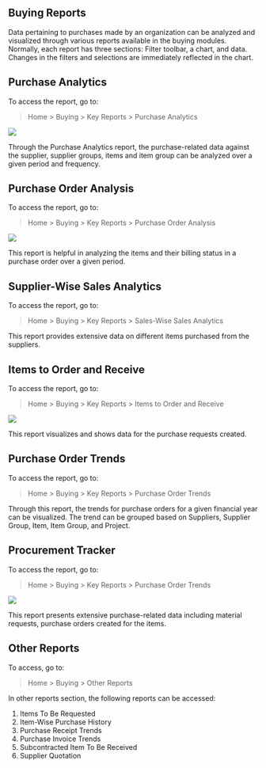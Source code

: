 ## Buying Reports

Data pertaining to purchases made by an organization can be analyzed and visualized through various reports available in the buying modules. Normally, each report has three sections: Filter toolbar, a chart, and data. Changes in the filters and selections are immediately reflected in the chart.

## Purchase Analytics

To access the report, go to:

> Home > Buying > Key Reports > Purchase Analytics

**![](https://lh3.googleusercontent.com/YeWWd_CUdg7qFfKBp8Igf7x3BmiiIx4I4VxthWAKsUztQAzs2M5DGintu3hga-jjceIc7_tmWJz31AC1jtAf_dypeBrw1eu0Z8KkdbwcchtY0dil9q0mS3bIf5r7svPjuwfBolZ_)**

Through the Purchase Analytics report, the purchase-related data against the supplier, supplier groups, items and item group can be analyzed over a given period and frequency.

## Purchase Order Analysis

To access the report, go to:

> Home > Buying > Key Reports > Purchase Order Analysis

**![](https://lh6.googleusercontent.com/VF0djPYAlxiKPxDYSXwlPyPEwlfrn1cPWTiL56R7I73O_7jNOd02fQhaUwqn_ym42U9zO_EMFIEZVSwez47HTxRXAZay00ylEgZ1Ez5Nw-L9mEBAgndV_3Ezc0RV6nqR7asyaHE-)**

This report is helpful in analyzing the items and their billing status in a purchase order over a given period.

## Supplier-Wise Sales Analytics

To access the report, go to:

> Home > Buying > Key Reports > Sales-Wise Sales Analytics

This report provides extensive data on different items purchased from the suppliers.

## Items to Order and Receive

To access the report, go to:

> Home > Buying > Key Reports > Items to Order and Receive

**![](https://lh6.googleusercontent.com/aGXBl5gIMHmYOxlTtxSGcXStqt7wjjZ2Md0hraw92F1Od7Jhqd-YQo08OlXenFlPC8SkHKH33Qsj9J3_joNzhq3m0AquqYnIIP31mGAIFKhJoaL0Axo5JOWkQhkQULAzhku_FvUh)**

This report visualizes and shows data for the purchase requests created.

## Purchase Order Trends

To access the report, go to:

> Home > Buying > Key Reports > Purchase Order Trends

Through this report, the trends for purchase orders for a given financial year can be visualized. The trend can be grouped based on Suppliers, Supplier Group, Item, Item Group, and Project.

## Procurement Tracker

To access the report, go to:

> Home > Buying > Key Reports > Purchase Order Trends

**![](https://lh6.googleusercontent.com/KDXr_t1kIkwl0w6kvdzSjAUUcgTSiegYgkkYy82Jyj8Af3HyjDl68y9IIqsJohldcexzwa56QuGE9P6uGgIxzTVWEW3pbx_3f0cBWRepeF-_OkebWwuvhsJhwIMK4FU0zAJuGTyP)**

This report presents extensive purchase-related data including material requests, purchase orders created for the items.

## Other Reports

To access, go to:

> Home > Buying > Other Reports

In other reports section, the following reports can be accessed:

1.  Items To Be Requested
2.  Item-Wise Purchase History
3.  Purchase Receipt Trends
4.  Purchase Invoice Trends
5.  Subcontracted Item To Be Received
6.  Supplier Quotation